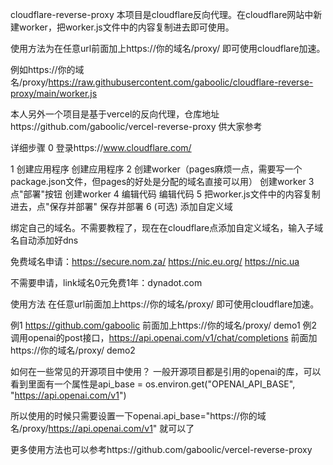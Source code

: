 cloudflare-reverse-proxy
本项目是cloudflare反向代理。在cloudflare网站中新建worker，把worker.js文件中的内容复制进去即可使用。

使用方法为在任意url前面加上https://你的域名/proxy/ 即可使用cloudflare加速。

例如https://你的域名/proxy/https://raw.githubusercontent.com/gaboolic/cloudflare-reverse-proxy/main/worker.js

本人另外一个项目是基于vercel的反向代理，仓库地址https://github.com/gaboolic/vercel-reverse-proxy 供大家参考

详细步骤
0 登录https://www.cloudflare.com/

1 创建应用程序 创建应用程序 2 创建worker（pages麻烦一点，需要写一个package.json文件，但pages的好处是分配的域名直接可以用） 创建worker 3 点"部署"按钮 创建worker 4 编辑代码 编辑代码 5 把worker.js文件中的内容复制进去，点"保存并部署" 保存并部署 6 (可选) 添加自定义域

绑定自己的域名。不需要教程了，现在在cloudflare点添加自定义域名，输入子域名自动添加好dns

免费域名申请：https://secure.nom.za/ https://nic.eu.org/ https://nic.ua

不需要申请，link域名0元免费1年：dynadot.com

使用方法
在任意url前面加上https://你的域名/proxy/ 即可使用cloudflare加速。

例1 https://github.com/gaboolic 前面加上https://你的域名/proxy/ demo1 例2 调用openai的post接口，https://api.openai.com/v1/chat/completions 前面加https://你的域名/proxy/ demo2

如何在一些常见的开源项目中使用？ 一般开源项目都是引用的openai的库，可以看到里面有一个属性是api_base = os.environ.get("OPENAI_API_BASE", "https://api.openai.com/v1")

所以使用的时候只需要设置一下openai.api_base="https://你的域名/proxy/https://api.openai.com/v1" 就可以了

更多使用方法也可以参考https://github.com/gaboolic/vercel-reverse-proxy
